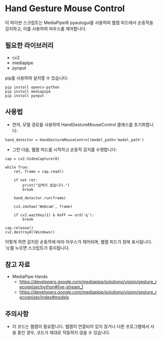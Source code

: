 # Hand Gesture Mouse Control

이 파이썬 스크립트는 MediaPipe와 pyautogui를 사용하여 웹캠 피드에서 손동작을 감지하고, 이를 사용하여 마우스를 제어합니다.

## 필요한 라이브러리

- cv2
- mediapipe
- pynput

pip를 사용하여 설치할 수 있습니다:
```
pip install opencv-python
pip install mediapipe
pip install pynput
```

## 사용법

* 먼저, 모델 경로를 사용하여 HandGestureMouseControl 클래스를 초기화합니다:
```
hand_detector = HandGestureMouseControl(model_path='model_path')
```
* 그런 다음, 웹캠 피드를 시작하고 손동작 감지를 수행합니다:
```
cap = cv2.VideoCapture(0)

while True:
    ret, frame = cap.read()

    if not ret:
        print("입력이 없습니다.")
        break

    hand_detector.run(frame)

    cv2.imshow('Webcam', frame)

    if cv2.waitKey(1) & 0xFF == ord('q'):
        break

cap.release()
cv2.destroyAllWindows()
```
이렇게 하면 감지된 손동작에 따라 마우스가 제어되며, 웹캠 피드가 창에 표시됩니다. 'q’를 누르면 스크립트가 중지됩니다.

## 참고 자료
* MediaPipe Hands
	* https://developers.google.com/mediapipe/solutions/vision/gesture_recognizer/python#live-stream_1
	* https://developers.google.com/mediapipe/solutions/vision/gesture_recognizer/index#models


## 주의사항
* 이 코드는 웹캠이 필요합니다. 웹캠이 연결되어 있지 않거나 다른 프로그램에서 사용 중인 경우, 코드가 제대로 작동하지 않을 수 있습니다.

